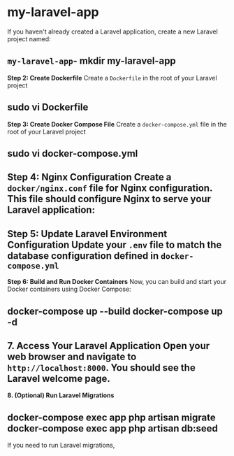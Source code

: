 # my-laravel-app
If you haven't already created a Laravel application, create a new Laravel project named:

`my-laravel-app`- mkdir my-laravel-app
--------------------------------------------------
**Step 2: Create Dockerfile**
Create a `Dockerfile` in the root of your Laravel project

sudo vi Dockerfile
--------------------------------------------------
**Step 3: Create Docker Compose File**
Create a `docker-compose.yml` file in the root of your Laravel project 

sudo vi docker-compose.yml
---------------------------------------------------
**Step 4: Nginx Configuration**
Create a `docker/nginx.conf` file for Nginx configuration. This file should configure Nginx to serve your Laravel application:
---------------------------------------------------
**Step 5: Update Laravel Environment Configuration**
Update your `.env` file to match the database configuration defined in `docker-compose.yml`
----------------------------------------------------
**Step 6: Build and Run Docker Containers**
Now, you can build and start your Docker containers using Docker Compose:

docker-compose up --build
docker-compose up -d
----------------------------------------------------
**7. Access Your Laravel Application**
Open your web browser and navigate to `http://localhost:8000`. You should see the Laravel welcome page.
----------------------------------------------------
**8. (Optional) Run Laravel Migrations**

docker-compose exec app php artisan migrate
docker-compose exec app php artisan db:seed
-----------------------------------------------------

If you need to run Laravel migrations,
